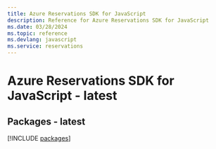 ```yaml
---
title: Azure Reservations SDK for JavaScript
description: Reference for Azure Reservations SDK for JavaScript
ms.date: 03/28/2024
ms.topic: reference
ms.devlang: javascript
ms.service: reservations
---
```

# Azure Reservations SDK for JavaScript - latest
## Packages - latest
[!INCLUDE [packages](reservations-index.md)]